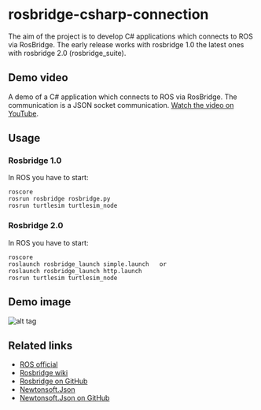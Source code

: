 # rosbridge-csharp-connection
The aim of the project is to develop C# applications which connects to ROS via RosBridge. The early release works with rosbridge 1.0 the latest ones with rosbridge 2.0 (rosbridge_suite). 



## Demo video
A demo of a C# application which connects to ROS via RosBridge. The communication is a JSON socket communication. [Watch the video on YouTube](https://youtu.be/cVuTH-KwDqA).

## Usage
### Rosbridge 1.0
In ROS you have to start:
```
roscore
rosrun rosbridge rosbridge.py
rosrun turtlesim turtlesim_node
```

### Rosbridge 2.0
In ROS you have to start:
```
roscore
roslaunch rosbridge_launch simple.launch   or
roslaunch rosbridge_launch http.launch
rosrun turtlesim turtlesim_node
```

## Demo image
![alt tag](http://www.sze.hu/~herno/robotics/rosbridge-csharp-connection.png)

## Related links
* [ROS official](http://ros.org/)
* [Rosbridge wiki](http://wiki.ros.org/rosbridge_suite) 
* [Rosbridge on GitHub](https://github.com/RobotWebTools/rosbridge_suite)
* [Newtonsoft.Json](http://www.newtonsoft.com/json)
* [Newtonsoft.Json on GitHub](https://github.com/JamesNK/Newtonsoft.Json)
